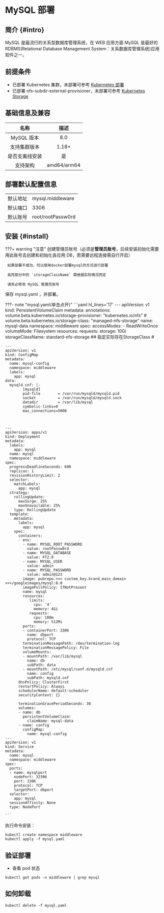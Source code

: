 # MySQL 部署

## 简介 {#intro}

MySQL 是最流行的关系型数据库管理系统，在 WEB 应用方面 MySQL 是最好的 RDBMS(Relational Database Management System：关系数据库管理系统)应用软件之一。


## 前提条件

- 已部署 Kubernetes 集群，未部署可参考 [Kubernetes 部署](infra-kubernetes.md)
- 已部署 nfs-subdir-external-provisioner，未部署可参考 [Kubernetes Storage](infra-kubernetes.md#kube-storage) 

## 基础信息及兼容

|     名称     |     描述      |
| :------------------: |:-----------:|
|     MySQL 版本     |     8.0     |
|      支持集群版本       |    1.18+    |
|    是否支离线安装    |      是      |
|       支持架构       | amd64/arm64 |


## 部署默认配置信息

|      |     |
| ---------- | ------- |
|   默认地址  | mysql.middleware |
|   默认端口  | 3306 |
| 默认账号| root/rootPassw0rd |

## 安装 {#install}
???+ warning "注意"
     创建管理员账号（必须是**管理员账号**，后续安装初始化需要用此账号去创建和初始化各应用 DB，若需要远程连接需自行开启）

     如果部署不成功，可以使用docker部署mysql的方式进行部署

     高亮部分中的 `storageClassName` 需根据实际情况而定

     请务必修改 MySQL 管理员账号

保存 mysql.yaml ，并部署。

???- note "mysql.yaml(单击点开)" 
    ```yaml hl_lines='17'
    ---
    apiVersion: v1
    kind: PersistentVolumeClaim
    metadata:
      annotations:
        volume.beta.kubernetes.io/storage-provisioner: "kubernetes.io/nfs"
      #  volume.beta.kubernetes.io/storage-class: "managed-nfs-storage"
      name: mysql-data
      namespace: middleware
    spec:
      accessModes:
      - ReadWriteOnce
      volumeMode: Filesystem
      resources:
        requests:
          storage: 10Gi
      storageClassName:  standard-nfs-storage ## 指定实际存在StorageClass #


    ---
    apiVersion: v1
    kind: ConfigMap
    metadata:
      name: mysql-config
      namespace: middleware
      labels:
        app: mysql
    data:
      mysqld.cnf: |-
            [mysqld]
            pid-file        = /var/run/mysqld/mysqld.pid
            socket          = /var/run/mysqld/mysqld.sock
            datadir         = /var/lib/mysql
            symbolic-links=0
            max_connections=5000



    ---
    apiVersion: apps/v1
    kind: Deployment
    metadata:
      labels:
        app: mysql
      name: mysql
      namespace: middleware
    spec:
      progressDeadlineSeconds: 600
      replicas: 1
      revisionHistoryLimit: 2
      selector:
        matchLabels:
          app: mysql
      strategy:
        rollingUpdate:
          maxSurge: 25%
          maxUnavailable: 25%
        type: RollingUpdate
      template:
        metadata:
          labels:
            app: mysql
        spec:
          containers:
          - env:
            - name: MYSQL_ROOT_PASSWORD
              value: rootPassw0rd
            - name: MYSQL_DATABASE
              value: FT2.0
            - name: MYSQL_USER
              value: admin
            - name: MYSQL_PASSWORD
              value: admin@123
            image: pubrepo.<<< custom_key.brand_main_domain >>>/googleimages/mysql:8.0
            imagePullPolicy: IfNotPresent
            name: mysql
            resources:
               limits:
                 cpu: '4'
                 memory: 4Gi
               requests:
                 cpu: 100m
                 memory: 512Mi                   
            ports:
            - containerPort: 3306
              name: dbport
              protocol: TCP
            terminationMessagePath: /dev/termination-log
            terminationMessagePolicy: File
            volumeMounts:
            - mountPath: /var/lib/mysql
              name: db
              subPath: data
            - mountPath: /etc/mysql/conf.d/mysqld.cnf
              name: config
              subPath: mysqld.cnf
          dnsPolicy: ClusterFirst
          restartPolicy: Always
          schedulerName: default-scheduler
          securityContext: {}
     
          terminationGracePeriodSeconds: 30
          volumes:
          - name: db
            persistentVolumeClaim:
              claimName: mysql-data
          - name: config
            configMap:
              name: mysql-config
    ---
    apiVersion: v1
    kind: Service
    metadata:
      name: mysql
      namespace: middleware
    spec:
      ports:
      - name: mysqlport
        nodePort: 32306
        port: 3306
        protocol: TCP
        targetPort: dbport
      selector:
        app: mysql
      sessionAffinity: None
      type: NodePort

    ```

执行命令安装：
```shell
kubectl create namespace middleware
kubectl apply -f mysql.yaml
```

## 验证部署

- 查看 pod 状态

```shell
kubectl get pods -n middleware | grep mysql
```


## 如何卸载

```shell
kubectl delete -f mysql.yaml
```


